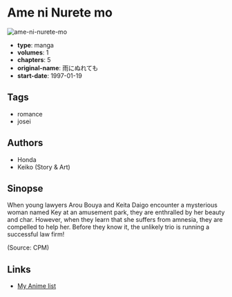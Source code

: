 # Ame ni Nurete mo

![ame-ni-nurete-mo](https://cdn.myanimelist.net/images/manga/2/17533.jpg)

-   **type**: manga
-   **volumes**: 1
-   **chapters**: 5
-   **original-name**: 雨にぬれても
-   **start-date**: 1997-01-19

## Tags

-   romance
-   josei

## Authors

-   Honda
-   Keiko (Story & Art)

## Sinopse

When young lawyers Arou Bouya and Keita Daigo encounter a mysterious woman named Key at an amusement park, they are enthralled by her beauty and char. However, when they learn that she suffers from amnesia, they are compelled to help her. Before they know it, the unlikely trio is running a successful law firm!

(Source: CPM)

## Links

-   [My Anime list](https://myanimelist.net/manga/12555/Ame_ni_Nurete_mo)
